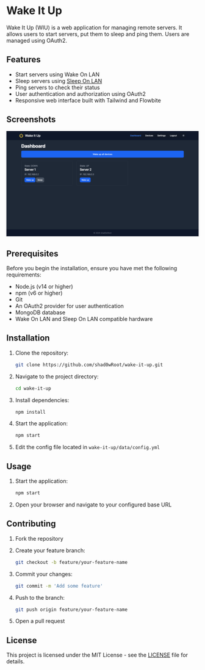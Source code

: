 # Wake It Up

Wake It Up (WIU) is a web application for managing remote servers. It allows users to start servers, put them to sleep and ping them. Users are managed using OAuth2.

## Features

- Start servers using Wake On LAN
- Sleep servers using [Sleep On LAN](https://github.com/SR-G/sleep-on-lan)
- Ping servers to check their status
- User authentication and authorization using OAuth2
- Responsive web interface built with Tailwind and Flowbite

## Screenshots

![Screenshot of WIU Dashboard](screenshot1.png)

## Prerequisites

Before you begin the installation, ensure you have met the following requirements:

- Node.js (v14 or higher)
- npm (v6 or higher)
- Git
- An OAuth2 provider for user authentication
- MongoDB database
- Wake On LAN and Sleep On LAN compatible hardware

## Installation

1. Clone the repository:

     ```sh
     git clone https://github.com/shad0wRoot/wake-it-up.git
     ```

2. Navigate to the project directory:

    ```sh
    cd wake-it-up
    ```

3. Install dependencies:

    ```sh
    npm install
    ```

4. Start the application:

    ```sh
    npm start
    ```

5. Edit the config file located in
`wake-it-up/data/config.yml`

## Usage

1. Start the application:

    ```sh
    npm start
    ```

2. Open your browser and navigate to your configured base URL

## Contributing

1. Fork the repository
2. Create your feature branch:

    ```sh
    git checkout -b feature/your-feature-name
    ```

3. Commit your changes:

    ```sh
    git commit -m 'Add some feature'
    ```

4. Push to the branch:

    ```sh
    git push origin feature/your-feature-name
    ```

5. Open a pull request

## License

This project is licensed under the MIT License - see the [LICENSE](LICENSE) file for details.
